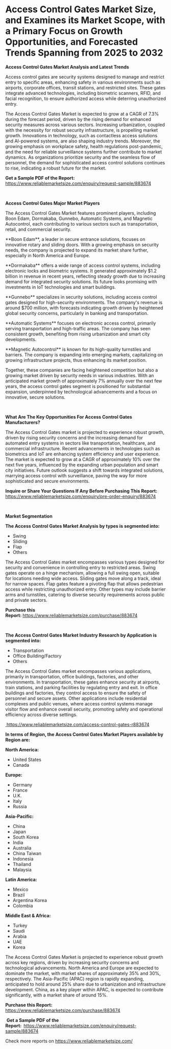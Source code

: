 <p><h1>Access Control Gates Market Size, and Examines its Market Scope, with a Primary Focus on Growth Opportunities, and Forecasted Trends Spanning from 2025 to 2032</h1></p><p><strong>Access Control Gates Market Analysis and Latest Trends</strong></p>
<p><p>Access control gates are security systems designed to manage and restrict entry to specific areas, enhancing safety in various environments such as airports, corporate offices, transit stations, and restricted sites. These gates integrate advanced technologies, including biometric scanners, RFID, and facial recognition, to ensure authorized access while deterring unauthorized entry.</p><p>The Access Control Gates Market is expected to grow at a CAGR of 7.3% during the forecast period, driven by the rising demand for enhanced security measures across various sectors. Increasing urbanization, coupled with the necessity for robust security infrastructure, is propelling market growth. Innovations in technology, such as contactless access solutions and AI-powered systems, are also shaping industry trends. Moreover, the growing emphasis on workplace safety, health regulations post-pandemic, and the need for reliable surveillance systems further contribute to market dynamics. As organizations prioritize security and the seamless flow of personnel, the demand for sophisticated access control solutions continues to rise, indicating a robust future for the market.</p></p>
<p><strong>Get a Sample PDF of the Report:&nbsp;</strong> <a href="https://www.reliablemarketsize.com/enquiry/request-sample/883674?utm_campaign=1845&utm_medium=2&utm_source=Github&utm_content=ia&utm_term=18022025&utm_id=access-control-gates">https://www.reliablemarketsize.com/enquiry/request-sample/883674</a></p>
<p>&nbsp;</p>
<p><strong>Access Control Gates Major Market Players</strong></p>
<p><p>The Access Control Gates Market features prominent players, including Boon Edam, Dormakaba, Gunnebo, Automatic Systems, and Magnetic Autocontrol, each contributing to various sectors such as transportation, retail, and commercial security.</p><p>**Boon Edam**, a leader in secure entrance solutions, focuses on innovative rotary and sliding doors. With a growing emphasis on security needs, the company is projected to expand its market share further, especially in North America and Europe.</p><p>**Dormakaba** offers a wide range of access control systems, including electronic locks and biometric systems. It generated approximately $1.2 billion in revenue in recent years, reflecting steady growth due to increasing demand for integrated security solutions. Its future looks promising with investments in IoT technologies and smart buildings.</p><p>**Gunnebo** specializes in security solutions, including access control gates designed for high-security environments. The company's revenue is around $700 million, with forecasts indicating growth driven by heightened global security concerns, particularly in banking and transportation.</p><p>**Automatic Systems** focuses on electronic access control, primarily serving transportation and high-traffic areas. The company has seen consistent growth, benefiting from rising urbanization and smart city developments.</p><p>**Magnetic Autocontrol** is known for its high-quality turnstiles and barriers. The company is expanding into emerging markets, capitalizing on growing infrastructure projects, thus enhancing its market position.</p><p>Together, these companies are facing heightened competition but also a growing market driven by security needs in various industries. With an anticipated market growth of approximately 7% annually over the next few years, the access control gates segment is positioned for substantial expansion, underpinned by technological advancements and a focus on innovative, secure solutions.</p></p>
<p>&nbsp;</p>
<p><strong>What Are The Key Opportunities For Access Control Gates Manufacturers?</strong></p>
<p><p>The Access Control Gates market is projected to experience robust growth, driven by rising security concerns and the increasing demand for automated entry systems in sectors like transportation, healthcare, and commercial infrastructure. Recent advancements in technologies such as biometrics and IoT are enhancing system efficiency and user experience. The market is expected to grow at a CAGR of approximately 10% over the next five years, influenced by the expanding urban population and smart city initiatives. Future outlook suggests a shift towards integrated solutions, marrying access control with surveillance, paving the way for more sophisticated and secure environments.</p></p>
<p><strong>Inquire or Share Your Questions If Any Before Purchasing This Report:</strong> <a href="https://www.reliablemarketsize.com/enquiry/pre-order-enquiry/883674?utm_campaign=1845&utm_medium=2&utm_source=Github&utm_content=ia&utm_term=18022025&utm_id=access-control-gates">https://www.reliablemarketsize.com/enquiry/pre-order-enquiry/883674</a></p>
<p>&nbsp;</p>
<p><strong>Market Segmentation</strong></p>
<p><strong>The Access Control Gates Market Analysis by types is segmented into:</strong></p>
<p><ul><li>Swing</li><li>Sliding</li><li>Flap</li><li>Others</li></ul></p>
<p><p>The Access Control Gates market encompasses various types designed for security and convenience in controlling entry to restricted areas. Swing gates operate on a hinge mechanism, allowing a full swing open, suitable for locations needing wide access. Sliding gates move along a track, ideal for narrow spaces. Flap gates feature a pivoting flap that allows pedestrian access while restricting unauthorized entry. Other types may include barrier arms and turnstiles, catering to diverse security requirements across public and private sectors.</p></p>
<p><strong>Purchase this Report:&nbsp;</strong><a href="https://www.reliablemarketsize.com/purchase/883674?utm_campaign=1845&utm_medium=2&utm_source=Github&utm_content=ia&utm_term=18022025&utm_id=access-control-gates">https://www.reliablemarketsize.com/purchase/883674</a></p>
<p>&nbsp;</p>
<p><strong>The Access Control Gates Market Industry Research by Application is segmented into:</strong></p>
<p><ul><li>Transportation</li><li>Office Building/Factory</li><li>Others</li></ul></p>
<p><p>The Access Control Gates market encompasses various applications, primarily in transportation, office buildings, factories, and other environments. In transportation, these gates enhance security at airports, train stations, and parking facilities by regulating entry and exit. In office buildings and factories, they control access to ensure the safety of personnel and secure assets. Other applications include residential complexes and public venues, where access control systems manage visitor flow and enhance overall security, promoting safety and operational efficiency across diverse settings.</p></p>
<p><a href="https://www.reliablemarketsize.com/access-control-gates-r883674?utm_campaign=1845&utm_medium=2&utm_source=Github&utm_content=ia&utm_term=18022025&utm_id=access-control-gates">&nbsp;https://www.reliablemarketsize.com/access-control-gates-r883674</a></p>
<p><strong>In terms of Region, the Access Control Gates Market Players available by Region are:</strong></p>
<p>
    <p> <strong> North America: </strong>
        <ul>
            <li>United States</li>
            <li>Canada</li>
        </ul>
        </p> 
    <p> <strong> Europe: </strong>
        <ul>
            <li>Germany</li>
            <li>France</li>
            <li>U.K.</li>
            <li>Italy</li>
            <li>Russia</li>
        </ul>
        </p> 
    <p> <strong> Asia-Pacific: </strong>
        <ul>
            <li>China</li>
            <li>Japan</li>
            <li>South Korea</li>
            <li>India</li>
            <li>Australia</li>
            <li>China Taiwan</li>
            <li>Indonesia</li>
            <li>Thailand</li>
            <li>Malaysia</li>
        </ul>
        </p> 
    <p> <strong> Latin America: </strong>
        <ul>
            <li>Mexico</li>
            <li>Brazil</li>
            <li>Argentina Korea</li>
            <li>Colombia</li>
        </ul>
        </p> 
    <p> <strong> Middle East & Africa: </strong>
        <ul>
            <li>Turkey</li>
            <li>Saudi</li>
            <li>Arabia</li>
            <li>UAE</li>
            <li>Korea</li>
        </ul>
    </p>
    </p>
<p><p>The Access Control Gates Market is projected to experience robust growth across key regions, driven by increasing security concerns and technological advancements. North America and Europe are expected to dominate the market, with market shares of approximately 35% and 30%, respectively. The Asia-Pacific (APAC) region is rapidly expanding, anticipated to hold around 25% share due to urbanization and infrastructure development. China, as a key player within APAC, is expected to contribute significantly, with a market share of around 15%.</p></p>
<p><strong>Purchase this Report: </strong><a href="https://www.reliablemarketsize.com/purchase/883674?utm_campaign=1845&utm_medium=2&utm_source=Github&utm_content=ia&utm_term=18022025&utm_id=access-control-gates">https://www.reliablemarketsize.com/purchase/883674</a></p>
<p>&nbsp;<strong>Get a Sample PDF of the Report:&nbsp;&nbsp;</strong><a href="https://www.reliablemarketsize.com/enquiry/request-sample/883674?utm_campaign=1845&utm_medium=2&utm_source=Github&utm_content=ia&utm_term=18022025&utm_id=access-control-gates">https://www.reliablemarketsize.com/enquiry/request-sample/883674</a></p>
<p><strong></strong></p>
<p>Check more reports on <a href="https://www.reliablemarketsize.com/?utm_campaign=1845&utm_medium=2&utm_source=Github&utm_content=ia&utm_term=18022025&utm_id=access-control-gates">https://www.reliablemarketsize.com/</a></p>